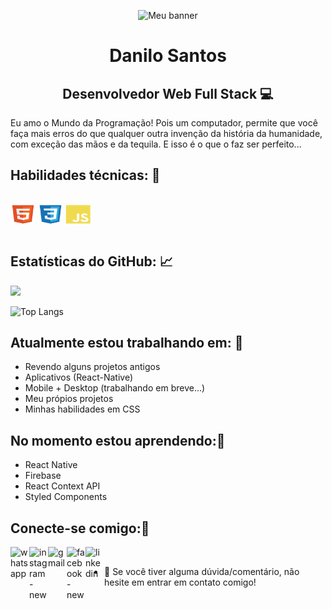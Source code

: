 <p align="center">
  <img src="![logo](https://github.com/DaniloFelipSantos/DaniloFelipSantos/assets/136977321/42b26b1a-f05e-4085-b9bf-2480a369fb92)" alt="Meu banner">
</p>

<h1 align="center">Danilo Santos</h1>

<h2 align="center">
Desenvolvedor Web Full Stack 💻
</h2> 

Eu amo o Mundo da Programação! Pois um computador, permite que você faça mais erros do que qualquer outra invenção da história da humanidade, com exceção das mãos e da tequila. E isso é o que o faz ser perfeito...

##  Habilidades técnicas: 💼
<div style="display: inline_block"><br>
  
  <img align="center" alt="Danilo-HTML" height="30" width="40" src="https://raw.githubusercontent.com/devicons/devicon/master/icons/html5/html5-original.svg">
  
  <img align="center" alt="Danilo-CSS" height="30" width="40" src="https://raw.githubusercontent.com/devicons/devicon/master/icons/css3/css3-original.svg">

  <img align="center" alt="Danilo-Js" height="30" width="40" src="https://raw.githubusercontent.com/devicons/devicon/master/icons/javascript/javascript-plain.svg">
</div>

</br>

##  Estatísticas do GitHub: 📈

<div>
  <picture>
  <source
    srcset="https://github-readme-stats.vercel.app/api?username=DaniloFelipSantos&show_icons=true&theme=prussian"
    media="(prefers-color-scheme: dark)"
  />
  <source
    srcset="https://github-readme-stats.vercel.app/api?username=DaniloFelipSantos&show_icons=true"
    media="(prefers-color-scheme: light), (prefers-color-scheme: no-preference)"
  />
  <img src="https://github-readme-stats.vercel.app/api?username=DaniloFelipSantos&show_icons=true" />
</picture>

![Top Langs](https://github-readme-stats.vercel.app/api/top-langs/?username=DaniloFelipSantos&layout=compact&theme=prussian)
</div>

##  Atualmente estou trabalhando em: 🔭

- Revendo alguns projetos antigos
- Aplicativos (React-Native)
- Mobile + Desktop (trabalhando em breve...)
- Meu própios projetos
- Minhas habilidades em CSS

## No momento estou aprendendo:🌱
- React Native
- Firebase
- React Context API
- Styled Components

## Conecte-se comigo:🤝

<a href="https://wa.me/84998895666"><img align="left" width="30px" src="https://img.icons8.com/3d-fluency/94/whatsapp.png" alt="whatsapp"/></a>

<a href="https://instagram.com/daniiloosant"><img align="left" width="30px" src="https://img.icons8.com/3d-fluency/94/instagram-new.png" alt="instagram-new"/></a>

<a href="mailto:df278254@gmail.com/"><img align="left" width="30px" src="https://img.icons8.com/3d-fluency/94/gmail.png" alt="gmail"/></a>

<a href="https://www.facebook.com/danilo.felipe.395454"><img align="left" width="30px" src="https://img.icons8.com/fluency/48/facebook-new.png" alt="facebook-new"/></a>

<a href="https://www.linkedin.comin/danilo-felipe-625167244"><img align="left" width="30px" src="https://img.icons8.com/3d-fluency/94/linkedin.png" alt="linkedin"/></a></br>

- 💬 Se você tiver alguma dúvida/comentário, não hesite em entrar em contato comigo!
